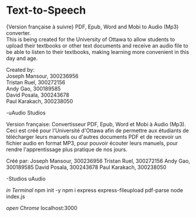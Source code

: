 # Text-to-Speech
{Version française à suivre}
PDF, Epub, Word and Mobi to Audio (Mp3) converter.  
This is being created for the University of Ottawa to allow students to upload their textbooks or other text documents and receive an audio file to be able to listen to their textbooks, making learning more convenient in this day and age.  
  
Created by:  
Joseph Mansour, 300236956  
Tristan Ruel, 300272156  
Andy Gao, 300189585  
David Posala, 300243678  
Paul Karakach, 300238050  
  
-uAudio Studios

Version française:
Convertisseur PDF, Epub, Word et Mobi à Audio (Mp3).
Ceci est créé pour l'Université d'Ottawa afin de permettre aux étudiants de télécharger leurs manuels ou d'autres documents PDF et de recevoir un fichier audio en format MP3, pour pouvoir écouter leurs manuels, pour rendre l'apprentissage plus pratique de nos jours.
  
Créé par:
Joseph Mansour, 300236956
Tristan Ruel, 300272156
Andy Gao, 300189585
David Posala, 300243678
Paul Karakach, 300238050
  
-Studios uAudio 

*in Terminal*
npm init -y
npm i express express-fileupload pdf-parse
node index.js

*open Chrome*
localhost:3000
